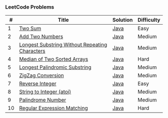 ### LeetCode Problems


| # | Title | Solution | Difficulty |
|---| ----- | -------- | ---------- |
|1|[Two Sum](https://leetcode.com/problems/two-sum/)| [Java](https://github.com/cmgun/lettcode/blob/master/src/main/java/com/cmgun/lettcode/math/TwoSum.java)|Easy|
|2|[Add Two Numbers](https://leetcode.com/problems/add-two-numbers/)| [Java](https://github.com/cmgun/lettcode/blob/master/src/main/java/com/cmgun/lettcode/math/AddTwoNumbers.java)|Medium|
|3|[Longest Substring Without Repeating Characters](https://leetcode.com/problems/longest-substring-without-repeating-characters/)| [Java]()|Medium|
|4|[Median of Two Sorted Arrays](https://leetcode.com/problems/median-of-two-sorted-arrays/)| [Java]()|Hard|
|5|[Longest Palindromic Substring](https://leetcode.com/problems/longest-palindromic-substring/)| [Java](https://github.com/cmgun/lettcode/blob/master/src/main/java/com/cmgun/lettcode/dp/Solution5.java)|Medium|
|6|[ZigZag Conversion](https://leetcode.com/problems/zigzag-conversion/)| [Java]()|Medium|
|7|[Reverse Integer](https://leetcode.com/problems/reverse-integer/)| [Java](https://github.com/cmgun/lettcode/blob/master/src/main/java/com/cmgun/lettcode/math/ReverseInteger.java)|Easy|
|8|[String to Integer (atoi)](https://leetcode.com/problems/string-to-integer-atoi/)| [Java](https://github.com/cmgun/lettcode/blob/master/src/main/java/com/cmgun/lettcode/strings/StringToInteger.java)|Medium|
|9|[Palindrome Number](https://leetcode.com/problems/palindrome-number/)| [Java](https://github.com/cmgun/lettcode/blob/master/src/main/java/com/cmgun/lettcode/strings/PalindromeNumber.java)|Medium|
|10|[Regular Expression Matching](https://leetcode.com/problems/regular-expression-matching/)| [Java](https://github.com/cmgun/lettcode/blob/master/src/main/java/com/cmgun/lettcode/dp/RegularExpressionMatching.java)|Hard|